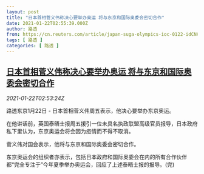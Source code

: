 ```yaml
---
layout: post
title: "日本首相菅义伟称决心要举办奥运 将与东京和国际奥委会密切合作"
date: 2021-01-22T02:55:39.000Z
author: 路透
from: https://cn.reuters.com/article/japan-suga-olympics-ioc-0122-idCNKBS29R0BN
tags: [ 路透 ]
categories: [ 路透 ]
---
```

<!--1611284139000-->
[日本首相菅义伟称决心要举办奥运 将与东京和国际奥委会密切合作](https://cn.reuters.com/article/japan-suga-olympics-ioc-0122-idCNKBS29R0BN)
------

<div>
<div><i>2021-01-22T02:53:24Z</i></div><p>路透东京1月22日 - 日本首相菅义伟周五表示，他决心要举办东京奥运。</p><p>在他讲话前，英国泰晤士报周五援引一位未具名执政联盟高级官员报导，日本政府私下里认为，东京奥运会将会因为疫情而不得不取消。</p><p>菅义伟对国会表示，他将与东京和国际奥委会密切合作。</p><p>东京奥运会的组织者亦表示，包括日本政府和国际奥委会在内的所有合作伙伴都“完全专注于”今年夏季举办奥运会，回应了上述泰晤士报的报导。(完)</p>
</div>
